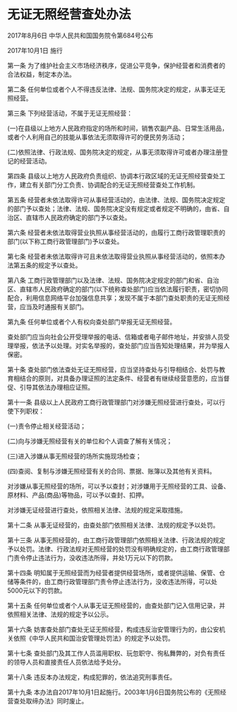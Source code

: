 # 无证无照经营查处办法

2017年8月6日 中华人民共和国国务院令第684号公布

2017年10月1日 施行

第一条 为了维护社会主义市场经济秩序，促进公平竞争，保护经营者和消费者的合法权益，制定本办法。

第二条 任何单位或者个人不得违反法律、法规、国务院决定的规定，从事无证无照经营。

第三条 下列经营活动，不属于无证无照经营：

(一)在县级以上地方人民政府指定的场所和时间，销售农副产品、日常生活用品，或者个人利用自己的技能从事依法无须取得许可的便民劳务活动；

(二)依照法律、行政法规、国务院决定的规定，从事无须取得许可或者办理注册登记的经营活动。

第四条 县级以上地方人民政府负责组织、协调本行政区域的无证无照经营查处工作，建立有关部门分工负责、协调配合的无证无照经营查处工作机制。

第五条 经营者未依法取得许可从事经营活动的，由法律、法规、国务院决定规定的部门予以查处；法律、法规、国务院决定没有规定或者规定不明确的，由省、自治区、直辖市人民政府确定的部门予以查处。

第六条 经营者未依法取得营业执照从事经营活动的，由履行工商行政管理职责的部门(以下称工商行政管理部门)予以查处。

第七条 经营者未依法取得许可且未依法取得营业执照从事经营活动的，依照本办法第五条的规定予以查处。

第八条 工商行政管理部门以及法律、法规、国务院决定规定的部门和省、自治区、直辖市人民政府确定的部门(以下统称查处部门)应当依法履行职责，密切协同配合，利用信息网络平台加强信息共享；发现不属于本部门查处职责的无证无照经营，应当及时通报有关部门。

第九条 任何单位或者个人有权向查处部门举报无证无照经营。

查处部门应当向社会公开受理举报的电话、信箱或者电子邮件地址，并安排人员受理举报，依法予以处理。对实名举报的，查处部门应当告知处理结果，并为举报人保密。

第十条 查处部门依法查处无证无照经营，应当坚持查处与引导相结合、处罚与教育相结合的原则，对具备办理证照的法定条件、经营者有继续经营意愿的，应当督促、引导其依法办理相应证照。

第十一条 县级以上人民政府工商行政管理部门对涉嫌无照经营进行查处，可以行使下列职权：

(一)责令停止相关经营活动；

(二)向与涉嫌无照经营有关的单位和个人调查了解有关情况；

(三)进入涉嫌从事无照经营的场所实施现场检查；

(四)查阅、复制与涉嫌无照经营有关的合同、票据、账簿以及其他有关资料。

对涉嫌从事无照经营的场所，可以予以查封；对涉嫌用于无照经营的工具、设备、原材料、产品(商品)等物品，可以予以查封、扣押。

对涉嫌无证经营进行查处，依照相关法律、法规的规定采取措施。

第十二条 从事无证经营的，由查处部门依照相关法律、法规的规定予以处罚。

第十三条 从事无照经营的，由工商行政管理部门依照相关法律、行政法规的规定予以处罚。法律、行政法规对无照经营的处罚没有明确规定的，由工商行政管理部门责令停止违法行为，没收违法所得，并处1万元以下的罚款。

第十四条 明知属于无照经营而为经营者提供经营场所，或者提供运输、保管、仓储等条件的，由工商行政管理部门责令停止违法行为，没收违法所得，可以处5000元以下的罚款。

第十五条 任何单位或者个人从事无证无照经营的，由查处部门记入信用记录，并依照相关法律、法规的规定予以公示。

第十六条 妨害查处部门查处无证无照经营，构成违反治安管理行为的，由公安机关依照《中华人民共和国治安管理处罚法》的规定予以处罚。

第十七条 查处部门及其工作人员滥用职权、玩忽职守、徇私舞弊的，对负有责任的领导人员和直接责任人员依法给予处分。

第十八条 违反本办法规定，构成犯罪的，依法追究刑事责任。

第十九条 本办法自2017年10月1日起施行。2003年1月6日国务院公布的《无照经营查处取缔办法》同时废止。
